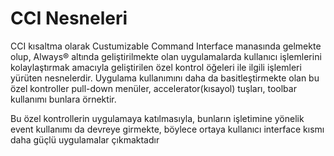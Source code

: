 # CCI Nesneleri

CCI kısaltma olarak Custumizable Command Interface manasında gelmekte olup, Always® altında geliştirilmekte olan uygulamalarda kullanıcı işlemlerini kolaylaştırmak amacıyla geliştirilen özel kontrol öğeleri ile ilgili işlemleri yürüten nesnelerdir. Uygulama kullanımını daha da basitleştirmekte olan bu özel kontroller pull-down menüler, accelerator(kısayol) tuşları, toolbar kullanımı bunlara örnektir.

Bu özel kontrollerin uygulamaya katılmasıyla, bunların işletimine yönelik event kullanımı da devreye girmekte, böylece ortaya kullanıcı interface kısmı daha güçlü uygulamalar çıkmaktadır
